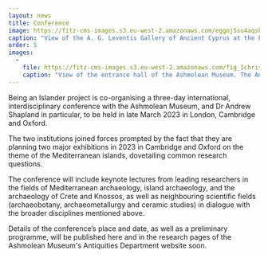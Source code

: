 ```yaml
---
layout: news
title: Conference
image: https://fitz-cms-images.s3.eu-west-2.amazonaws.com/eggnj5su4aqsk18-copy-1-.jpg
caption: "View of the A. G. Leventis Gallery of Ancient Cyprus at the Fitzwilliam Museum/ Copyright Fitzwilliam Museum 2021."
order: 5
images:
  -
    file: https://fitz-cms-images.s3.eu-west-2.amazonaws.com/fig_1christophilopoulou_burn-1-.jpg
    caption: "View of the entrance hall of the Ashmolean Museum. The Antiquities Department of the Ashmolean Museum is a partner of the a joint conference, planned for Spring 2023. Copyright Ashmolean Museum 2020."
---
```


Being an Islander project is co-organising a three-day international, interdisciplinary conference with the Ashmolean Museum, and Dr Andrew Shapland in particular, to be held in late March 2023 in London, Cambridge and Oxford.

The two institutions joined forces prompted by the fact that they are planning two major exhibitions in 2023 in Cambridge and Oxford on the theme of the Mediterranean islands, dovetailing common research questions.

The conference will include keynote lectures from leading researchers in the fields of Mediterranean archaeology, island archaeology, and the archaeology of Crete and Knossos, as well as neighbouring scientific fields (archaeobotany, archaeometallurgy and ceramic studies) in dialogue with the broader disciplines mentioned above.

Details of the conference’s place and date, as well as a preliminary programme, will be published here and in the research pages of the Ashmolean Museum's Antiquities Department website soon.
